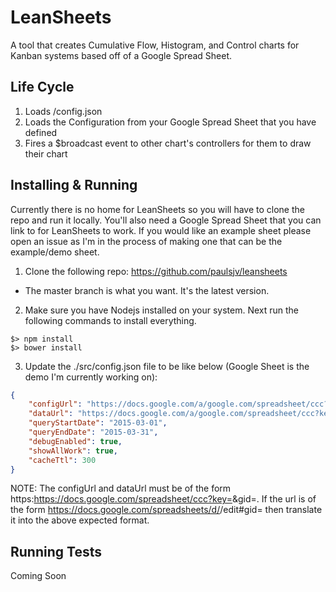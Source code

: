 LeanSheets
==========

A tool that creates Cumulative Flow, Histogram, and Control charts for Kanban systems based off of a Google Spread Sheet.

Life Cycle
-----------------
1. Loads /config.json
2. Loads the Configuration from your Google Spread Sheet that you have defined
3. Fires a $broadcast event to other chart's controllers for them to draw their chart

Installing & Running
-------------------------
Currently there is no home for LeanSheets so you will have to clone the repo and run it locally.  You'll also need a Google Spread Sheet that you can link to for LeanSheets to work.  If you would like an example sheet please open an issue as I'm in the process of making one that can be the example/demo sheet.

1. Clone the following repo: https://github.com/paulsjv/leansheets
  * The master branch is what you want.  It's the latest version.
2. Make sure you have Nodejs installed on your system.  Next run the following commands to install everything.

  ```
  $> npm install
  $> bower install
  ```
3. Update the ./src/config.json file to be like below (Google Sheet is the demo I'm currently working on):

  ```json
  {
      "configUrl": "https://docs.google.com/a/google.com/spreadsheet/ccc?key=12cvMUMnWEKynGTsyXQywvJ9drpjYAyyo0-2cnTUJSFw&usp=drive_web&gid=44020743#",
      "dataUrl": "https://docs.google.com/a/google.com/spreadsheet/ccc?key=12cvMUMnWEKynGTsyXQywvJ9drpjYAyyo0-2cnTUJSFw&usp=drive_web&gid=497466409#",
      "queryStartDate": "2015-03-01",
      "queryEndDate": "2015-03-31",
      "debugEnabled": true,
      "showAllWork": true,
      "cacheTtl": 300
  }
  ```

NOTE: The configUrl and dataUrl must be of the form https:https://docs.google.com/spreadsheet/ccc?key=<key>&gid=<id>. If the url is of the form https://docs.google.com/spreadsheets/d/<key>/edit#gid=<id> then translate it into the above expected format.

Running Tests
-------------------------
Coming Soon

